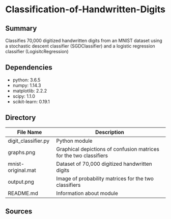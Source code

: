 # Classification-of-Handwritten-Digits
## Summary
Classifies 70,000 digitized handwritten digits from an MNIST dataset using a stochastic descent classifier (SGDClassifier) and a logistic regression classifier (LogisitcRegression)

## Dependencies
- python: 3.6.5
- numpy: 1.14.3
- matplotlib: 2.2.2
- scipy: 1.1.0
- scikit-learn: 0.19.1


## Directory
| File Name | Description |
| ----------- | ----------- |
| digit_classifier.py | Python module |
| graphs.png | Graphical depictions of confusion matrices for the two classifiers |
| mnist-original.mat | Dataset of 70,000 digitized handwritten digits |
| output.png | Image of probability matrices for the two classifiers |
| README.md | Information about module |

## Sources
